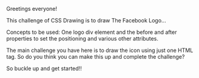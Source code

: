Greetings everyone!

This challenge of CSS Drawing is to draw The Facebook Logo...

Concepts to be used:
One logo div element and the before and after properties to set the positioning and various other attributes.
 
The main challenge you have here is to draw the icon using just one HTML tag.
So do you think you can make this up and complete the challenge? 


So buckle up and get started!!


